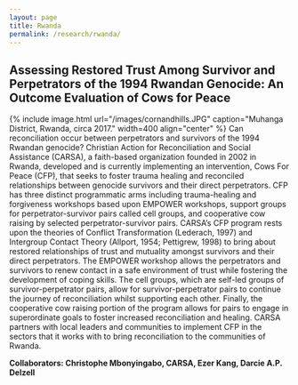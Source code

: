 ```yaml
---
layout: page
title: Rwanda
permalink: /research/rwanda/
---
```


## Assessing Restored Trust Among Survivor and Perpetrators of the 1994 Rwandan Genocide: An Outcome Evaluation of Cows for Peace
{% include image.html url="/images/cornandhills.JPG" caption="Muhanga District, Rwanda, circa 2017." width=400 align="center" %}
Can reconciliation occur between perpetrators and survivors of the 1994 Rwandan genocide? Christian Action for Reconciliation and Social Assistance (CARSA), a faith-based organization founded in 2002 in Rwanda, developed and is currently implementing an intervention, Cows For Peace (CFP), that seeks to foster trauma healing and reconciled relationships between genocide survivors and their direct perpetrators. CFP has three distinct programmatic arms including trauma-healing and forgiveness workshops based upon EMPOWER workshops, support groups for perpetrator-survivor pairs  called cell groups, and cooperative cow raising by selected perpetrator-survivor pairs. CARSA’s CFP program rests upon the theories of Conflict Transformation (Lederach, 1997) and Intergroup Contact Theory (Allport, 1954; Pettigrew, 1998) to bring about restored relationships of trust and mutuality amongst survivors and their direct perpetrators. The EMPOWER workshop allows the perpetrators and survivors to renew contact in a safe environment of trust while fostering the development of coping skills. The cell groups, which are self-led groups of survivor-perpetrator pairs, allow for survivor-perpetrator pairs to continue the journey of reconciliation whilst supporting each other. Finally, the cooperative cow raising portion of the program allows for pairs to engage in superordinate goals to foster increased reconciliation and healing. CARSA partners with local leaders and communities to implement CFP in the sectors that it works with to bring reconciliation to the communities of Rwanda. 

**Collaborators: Christophe Mbonyingabo, CARSA, Ezer Kang, Darcie A.P. Delzell**
